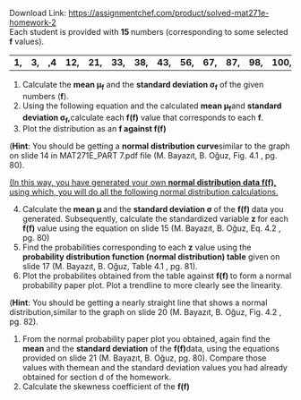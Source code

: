 Download Link: https://assignmentchef.com/product/solved-mat271e-homework-2
<br>
Each student is provided with <strong>15 </strong>numbers (corresponding to some selected <strong>f</strong> values).

<table width="320">

 <tbody>

  <tr>

   <td width="15"><strong>1,</strong></td>

   <td width="15"><strong>3,</strong></td>

   <td width="15"><strong>,4</strong></td>

   <td width="21"><strong>12,</strong></td>

   <td width="21"><strong>21,</strong></td>

   <td width="21"><strong>33,</strong></td>

   <td width="21"><strong>38,</strong></td>

   <td width="21"><strong>43,</strong></td>

   <td width="21"><strong>56,</strong></td>

   <td width="21"><strong>67,</strong></td>

   <td width="21"><strong>87,</strong></td>

   <td width="21"><strong>98,</strong></td>

   <td width="28"><strong>100,</strong></td>

   <td width="28"><strong>110,</strong></td>

   <td width="28"><strong>123</strong></td>

  </tr>

 </tbody>

</table>




<ol>

 <li>Calculate the <strong>mean μ</strong><strong><sub>f</sub></strong> and the <strong>standard deviation σ</strong><strong><sub>f</sub></strong> of the given numbers (<strong>f</strong>).</li>

 <li>Using the following equation and the calculated <strong>mean μ</strong><strong><sub>f</sub></strong>and <strong>standard deviation σ</strong><strong><sub>f</sub>,</strong>calculate each <strong>f(</strong><strong>f)</strong> value that corresponds to each <strong>f</strong>.</li>

 <li>Plot the distribution as an <strong>f against f(</strong><strong>f)</strong></li>

</ol>

(<strong>Hint</strong>: You should be getting a <strong>normal distribution curve</strong>similar to the graph on slide 14 in MAT271E_PART 7.pdf file (M. Bayazıt, B. Oğuz, Fig. 4.1 , pg. 80).

<u>(In this way, you have generated your own <strong>normal distribution data f(</strong></u><strong><u>f),</u></strong><u> using which, you will do all the following normal distribution calculations.</u>

<ol start="4">

 <li>Calculate the <strong>mean μ </strong>and the <strong>standard deviation σ </strong>of the <strong>f(</strong><strong>f) </strong>data you generated. Subsequently, calculate the standardized variable <strong>z </strong>for each <strong>f(</strong><strong>f)</strong> value using the equation on slide 15 (M. Bayazıt, B. Oğuz, Eq. 4.2 , pg. 80)</li>

 <li>Find the probabilities corresponding to each <strong>z</strong> value using the <strong>probability distribution function (normal distribution) table</strong> given on slide 17 (M. Bayazıt, B. Oğuz, Table 4.1 , pg. 81).</li>

 <li>Plot the probabilites obtained from the table against <strong>f(</strong><strong>f) </strong>to form a normal probability paper plot. Plot a trendline to more clearly see the linearity.</li>

</ol>

(<strong>Hint</strong>: You should be getting a nearly straight line that shows a normal distribution,similar to the graph on slide 20 (M. Bayazıt, B. Oğuz, Fig. 4.2 , pg. 82).

<ol>

 <li>From the normal probability paper plot you obtained, again find the <strong>mean</strong> and the <strong>standard deviation</strong> of the <strong>f(</strong><strong>f)</strong>data, using the equations provided on slide 21 (M. Bayazıt, B. Oğuz, pg. 80). Compare those values with themean and the standard deviation values you had already obtained for section d of the homework.</li>

 <li>Calculate the skewness coefficient of the <strong>f(</strong><strong>f)</strong></li>

</ol>


